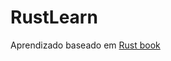 # RustLearn

Aprendizado baseado em [Rust book][def]

[def]: https://doc.rust-lang.org/book/title-page.html